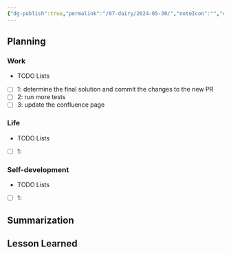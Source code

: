 ```yaml
---
{"dg-publish":true,"permalink":"/07-dairy/2024-05-30/","noteIcon":"","created":"2024-05-30T07:39:33.737+02:00","updated":"2024-05-30T07:40:21.758+02:00"}
---
```


## Planning 
### Work
- TODO Lists
- [ ] 1: determine the final solution and commit the changes to the new PR
- [ ] 2: run more tests
- [ ] 3: update the confluence page
### Life
- TODO Lists
- [ ] 1:
### Self-development
- TODO Lists
- [ ] 1:
## Summarization

## Lesson Learned
